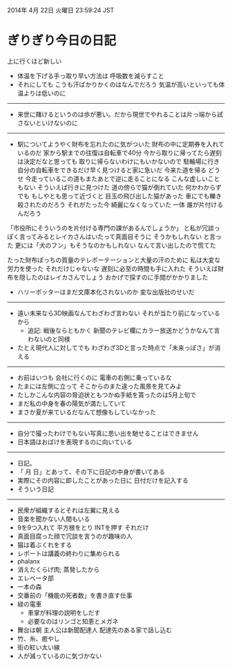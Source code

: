 2014年  4月 22日 火曜日 23:59:24 JST

ぎりぎり今日の日記
===

上に行くほど新しい

- 体温を下げる手っ取り早い方法は 呼吸数を減らすこと
- それにしても こうも汗ばかりかくのはなんでだろう 気温が高いといっても体温よりは低いのに

---

- 来世に賭けるというのは歩が悪い。だから現世でやれることは片っ端から試さないといけないのに

---

- 駅についてようやく財布を忘れたのに気がついた
財布の中に定期券を入れているのだ
家から駅までの往復は自転車で40分
今から取りに帰ってたら遅刻は決定だなと思っても
取りに帰らないわけにもいかないので
駐輪場に行き 自分の自転車をできるだけ早く見つけると家に急いだ
今来た道を帰る
どうせ 今走っているこの道もまたあとで逆に走ることになる
こんな虚しいこともない
そういえば行きに見つけた
道の傍らで猫が倒れていた
何かわからず でも もしやとも思って近づくと
目玉の飛び出した猫があった
車にでも轢き殺されたのだろう
それがたった今
綺麗になくなっていた
一体 誰が片付けるんだろう

「市役所にそういうのを片付ける専門の課があるんでしょうか」
と私が冗談っぽく言ってみるとレイカさんはいたって真面目そうに そうかもしれない と言った
更には「犬のフン」もそうなのかもしれない なんて言い出したので慌てた

たった財布ぽっちの質量のテレポーテーションと大量の汗のために
私は大変な労力を使った
それだけじゃないな
遅刻に必至の時間も手に入れた
そういえば財布を隠したのはレイカさんでしょう
おかげで探すのに手間がかかりました

- ハリーポッターはまだ文庫本化されないのか 変な出版社のせいだ

---

- 遠い未来なら3D映画なんてわざわざ言わない それが当たり前になっているから
    - 追記: 戦後ならともかく 新聞のテレビ欄にカラー放送かどうかなんて言わないのと同様
- たとえ現代人に対してでも わざわざ3Dと言った時点で「未来っぽさ」が消える

---

- お前はいつも 会社に行くのに 電車の右側に乗っているな
- たまには左側に立って そこからのまた違った風景を見てみよ
- たしかこんな内容の脅迫状ともつかぬ手紙を貰ったのは5月上旬で
- まだ私の中身を春の陽気が満たしていて
- まさか夏が来ているだなんて想像もしていなかった

---

- 自分で撮ったわけでもない写真に思い出を馳せることはできません
- 日本語はおばけを表現するのに向いている

---

- 日記。
- 「 月 日」とあって、その下に日記の中身が書いてある
- 実際にその内容に即したことがあった日に 日付だけを記入する
- そういう日記

---

- 民衆が組織するとそれは左翼に見える
- 音楽を聞かない人間もいる
- 9を9つ入れて 平方根をとり INTを押す それだけ
- 真面目腐った顔で冗談を言うのが趣味の人
- 猫は着ぶくれをする
- レポートは講義の終わりに集められる
- phalanx
- 消えたくらげ肉; 蒸発したから
- エレベータ部
- 一本の森
- 交番前の「機能の死者数」を書き直す仕事
- 緑の電車
    - 車掌が料理の説明をしだす
    - 必要なのはリンゴと知恵とメガネ
- 舞台は朝 主人公は新聞配達人 配達先のある家で話し込む
- 竹、糸、癒やし
- 街の紅い太い線
- 人が減っているのに気づかない
